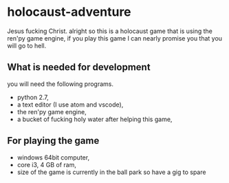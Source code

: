 # holocaust-adventure

Jesus fucking Christ. alright so this is a holocaust game that is using the ren'py game engine, if you play this game I can nearly promise you that you will go to hell.

## What is needed for development

you will need the following programs.

- python 2.7,
- a text editor (I use atom and vscode),
- the ren'py game engine,
- a bucket of fucking holy water after helping this game,

## For playing the game

- windows 64bit computer,
- core i3, 4 GB of ram,
- size of the game is currently in the ball park so have a gig to spare
